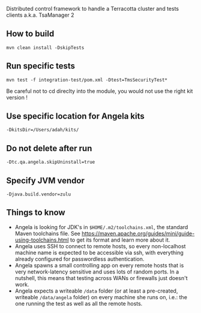 Distributed control framework to handle a Terracotta cluster and tests clients
a.k.a. TsaManager 2

## How to build

    mvn clean install -DskipTests

## Run specific tests

    mvn test -f integration-test/pom.xml -Dtest=TmsSecurityTest*

Be careful not to cd direclty into the module, you would not use the right kit version !

## Use specific location for Angela kits

    -DkitsDir=/Users/adah/kits/

## Do not delete after run

    -Dtc.qa.angela.skipUninstall=true

## Specify JVM vendor

    -Djava.build.vendor=zulu

## Things to know

 * Angela is looking for JDK's in `$HOME/.m2/toolchains.xml`, the standard Maven toolchains file.
 See https://maven.apache.org/guides/mini/guide-using-toolchains.html to get its format and learn more about it.
 * Angela uses SSH to connect to remote hosts, so every non-localhost machine name is expected to be accessible via ssh,
 with everything already configured for passwordless authentication.
 * Angela spawns a small controlling app on every remote hosts that is very network-latency sensitive and uses lots of
 random ports. In a nutshell, this means that testing across WANs or firewalls just doesn't work. 
 * Angela expects a writeable `/data` folder (or at least a pre-created, writeable `/data/angela` folder) on every
 machine she runs on, i.e.: the one running the test as well as all the remote hosts.
